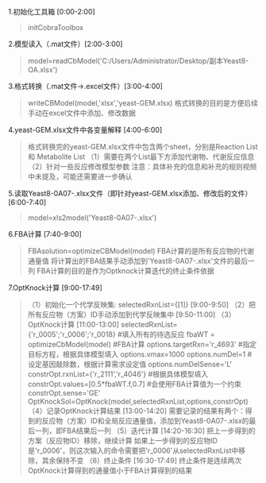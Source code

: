 1.初始化工具箱 [0:00-2:00]
> initCobraToolbox

2.模型读入（.mat文件）[2:00-3:00]
> model=readCbModel('C:/Users/Administrator/Desktop/副本Yeast8-OA.xlsx')

3.格式转换（.mat文件->.excel文件）[3:00-4:00]
> writeCBModel(model,'xlsx','yeast-GEM.xlsx)
> 格式转换的目的是方便后续手动在excel文件中添加、修改数据

4.yeast-GEM.xlsx文件中各变量解释 [4:00-6:00]
> 格式转换完的yeast-GEM.xlsx文件中包含两个sheet，分别是Reaction List 和 Metabolite List
> （1）需要在两个List最下方添加代谢物、代谢反应信息
> （2）针对一些反应修改模型参数 
>   注意：具体补充的信息和补充的规则视频中未提及，可能还需要进一步确认

5.读取Yeast8-0A07-.xlsx文件（即针对yeast-GEM.xlsx添加、修改后的文件）[6:00-7:40]
> model=xls2model('Yeast8-0A07-.xlsx')

6.FBA计算 [7:40-9:00]
> FBAsolution=optimizeCBModel(model)
> FBA计算的是所有反应物的代谢通量值
> 将计算出的FBA结果手动添加到'Yeast8-0A07-.xlsx'文件的最后一列
> FBA计算的目的是作为Optknock计算迭代的终止条件依据

7.OptKnock计算  [9:00-17:49]
> （1）初始化一个代学反映集: selectedRxnList={[1]}  [9:00-9:50]
> （2）把所有反应物（方案）ID手动添加到代学反映集中    [9:50-11:00]
> （3）OptKnock计算  [11:00-13:00]
    selectedRxnList={'r_0005';'r_0006';'r_0018}  #填入所有的待选反应
    fbaWT = optimizeCbModel(model)  #FBA计算
    options.targetRxn='r_4693'  #指定目标方程，根据具体模型填入
    options.vmax=1000 
    options.numDel=1  #设定基因敲除数，根据计算需求设定值
    options.numDelSense='L' 
    constrOpt.rxnList={'r_2111','r_4046'}  #根据具体模型填入
    constrOpt.values=[0.5*fbaWT.f,0.7]  #会使用FBA计算值为一个约束
    constrOpt.sense='GE' 
    OptKnockSol=OptKnock(model,selectedRxnList,options,constrOpt)
> （4）记录OptKnock计算结果  [13:00-14:20]
> 需要记录的结果有两个：得到的反应物（方案）ID和全局反应通量值，添加到Yeast8-0A07-.xlsx的最后一列，即FBA结果后一列
> （5）迭代计算  [14:20-16:30]
> 把上一步得到的方案（反应物ID）移除，继续计算
> 如果上一步得到的反应物ID是'r_0006'，则这次输入的命令需要把'r_0006'从selectedRxnList中移除，其余保持不变
> （6）终止条件  [16:30-17:49]
> 终止条件是连续两次OptKnock计算得到的通量值小于FBA计算得到的结果